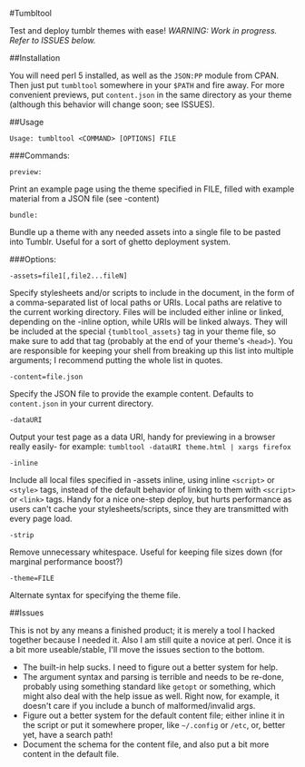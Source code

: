 #Tumbltool

Test and deploy tumblr themes with ease! _WARNING: Work in progress. Refer to ISSUES below._

##Installation

You will need perl 5 installed, as well as the `JSON:PP` module from CPAN. Then just put `tumbltool` somewhere in your `$PATH` and fire away. For more convenient previews, put `content.json` in the same directory as your theme (although this behavior will change soon; see ISSUES).

##Usage

`Usage: tumbltool <COMMAND> [OPTIONS] FILE`

###Commands:

`preview:`

Print an example page using the theme specified in FILE, filled with example material from a JSON file (see -content)

`bundle:`

Bundle up a theme with any needed assets into a single file to be pasted into Tumblr. Useful for a sort of ghetto deployment system.

###Options:

`-assets=file1[,file2...fileN]`

Specify stylesheets and/or scripts to include in the document, in the form of a comma-separated list of local paths or URIs. Local paths are relative to the current working directory. Files will be included either inline or linked, depending on the -inline option, while URIs will be linked always. They will be included at the special `{tumbltool_assets}` tag in your theme file, so make sure to add that tag (probably at the end of your theme's `<head>`). You are responsible for keeping your shell from breaking up this list into multiple arguments; I recommend putting the whole list in quotes.

`-content=file.json`

Specify the JSON file to provide the example content. Defaults to `content.json` in your current directory.

`-dataURI`

Output your test page as a data URI, handy for previewing in a browser really easily- for example: `tumbltool -dataURI theme.html | xargs firefox`

`-inline`

Include all local files specified in -assets inline, using inline `<script>` or `<style>` tags, instead of the default behavior of linking to them with `<script>` or `<link>` tags. Handy for a nice one-step deploy, but hurts performance as users can't cache your stylesheets/scripts, since they are transmitted with every page load.

`-strip`

Remove unnecessary whitespace. Useful for keeping file sizes down (for marginal performance boost?)

`-theme=FILE`

Alternate syntax for specifying the theme file.

##Issues

This is not by any means a finished product; it is merely a tool I hacked together because I needed it. Also I am still quite a novice at perl. Once it is a bit more useable/stable, I'll move the issues section to the bottom.

- The built-in help sucks. I need to figure out a better system for help.
- The argument syntax and parsing is terrible and needs to be re-done, probably using something standard like `getopt` or something, which might also deal with the help issue as well. Right now, for example, it doesn't care if you include a bunch of malformed/invalid args.
- Figure out a better system for the default content file; either inline it in the script or put it somewhere proper, like `~/.config` or `/etc`, or, better yet, have a search path!
- Document the schema for the content file, and also put a bit more content in the default file.
